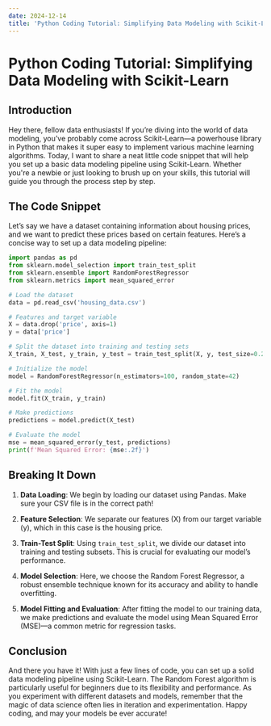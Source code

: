 ```yaml
---
date: 2024-12-14
title: 'Python Coding Tutorial: Simplifying Data Modeling with Scikit-Learn'
---
```


# Python Coding Tutorial: Simplifying Data Modeling with Scikit-Learn

## Introduction

Hey there, fellow data enthusiasts! If you’re diving into the world of data modeling, you’ve probably come across Scikit-Learn—a powerhouse library in Python that makes it super easy to implement various machine learning algorithms. Today, I want to share a neat little code snippet that will help you set up a basic data modeling pipeline using Scikit-Learn. Whether you're a newbie or just looking to brush up on your skills, this tutorial will guide you through the process step by step.

<!-- more -->
## The Code Snippet

Let’s say we have a dataset containing information about housing prices, and we want to predict these prices based on certain features. Here’s a concise way to set up a data modeling pipeline:

```python
import pandas as pd
from sklearn.model_selection import train_test_split
from sklearn.ensemble import RandomForestRegressor
from sklearn.metrics import mean_squared_error

# Load the dataset
data = pd.read_csv('housing_data.csv')

# Features and target variable
X = data.drop('price', axis=1)
y = data['price']

# Split the dataset into training and testing sets
X_train, X_test, y_train, y_test = train_test_split(X, y, test_size=0.2, random_state=42)

# Initialize the model
model = RandomForestRegressor(n_estimators=100, random_state=42)

# Fit the model
model.fit(X_train, y_train)

# Make predictions
predictions = model.predict(X_test)

# Evaluate the model
mse = mean_squared_error(y_test, predictions)
print(f'Mean Squared Error: {mse:.2f}')
```

## Breaking It Down

1. **Data Loading**: We begin by loading our dataset using Pandas. Make sure your CSV file is in the correct path!
  
2. **Feature Selection**: We separate our features (X) from our target variable (y), which in this case is the housing price.

3. **Train-Test Split**: Using `train_test_split`, we divide our dataset into training and testing subsets. This is crucial for evaluating our model’s performance.

4. **Model Selection**: Here, we choose the Random Forest Regressor, a robust ensemble technique known for its accuracy and ability to handle overfitting.

5. **Model Fitting and Evaluation**: After fitting the model to our training data, we make predictions and evaluate the model using Mean Squared Error (MSE)—a common metric for regression tasks.

## Conclusion

And there you have it! With just a few lines of code, you can set up a solid data modeling pipeline using Scikit-Learn. The Random Forest algorithm is particularly useful for beginners due to its flexibility and performance. As you experiment with different datasets and models, remember that the magic of data science often lies in iteration and experimentation. Happy coding, and may your models be ever accurate!